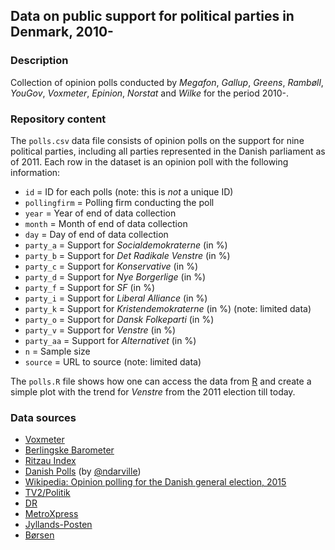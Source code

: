 Data on public support for political parties in Denmark, 2010-
---

### Description

Collection of opinion polls conducted by _Megafon_, _Gallup_, _Greens_, _Rambøll_, _YouGov_, _Voxmeter_, _Epinion_, _Norstat_ and _Wilke_ for the period 2010-. 

### Repository content

The `polls.csv` data file consists of opinion polls on the support for nine political parties, including all parties represented in the Danish parliament as of 2011. Each row in the dataset is an opinion poll with the following information:

 - `id` = ID for each polls (note: this is _not_ a unique ID)
 - `pollingfirm` = Polling firm conducting the poll
 - `year` = Year of end of data collection
 - `month` = Month of end of data collection
 - `day` = Day of end of data collection
 - `party_a` = Support for _Socialdemokraterne_ (in %)
 - `party_b` = Support for _Det Radikale Venstre_ (in %)
 - `party_c` = Support for _Konservative_ (in %)
 - `party_d` = Support for _Nye Borgerlige_ (in %)
 - `party_f` = Support for _SF_ (in %)
 - `party_i` = Support for _Liberal Alliance_ (in %)
 - `party_k` = Support for _Kristendemokraterne_ (in %) (note: limited data)
 - `party_o` = Support for _Dansk Folkeparti_ (in %)
 - `party_v` = Support for _Venstre_ (in %)
 - `party_aa` = Support for _Alternativet_ (in %)
 - `n` = Sample size
 - `source` = URL to source (note: limited data)

The `polls.R` file shows how one can access the data from [R](http://www.r-project.org/) and create a simple plot with the trend for _Venstre_ from the 2011 election till today. 

### Data sources

 - [Voxmeter](voxmeter.dk/index.php/meningsmalinger/)
 - [Berlingske Barometer](http://www.politiko.dk/barometeret)
 - [Ritzau Index](https://www.ritzau.dk/Produkter%20og%20Services/Ritzau%20Index.aspx)
 - [Danish Polls](https://github.com/ndarville/danish-polls) (by [@ndarville](https://github.com/ndarville))
 - [Wikipedia: Opinion polling for the Danish general election, 2015](http://en.wikipedia.org/wiki/Opinion_polling_for_the_Danish_general_election,_2015)
 - [TV2/Politik](http://politik.tv2.dk/)
 - [DR](http://dr.dk)
 - [MetroXpress](http://www.mx.dk/)
 - [Jyllands-Posten](http://jyllands-posten.dk/)
 - [Børsen](http://borsen.dk)

